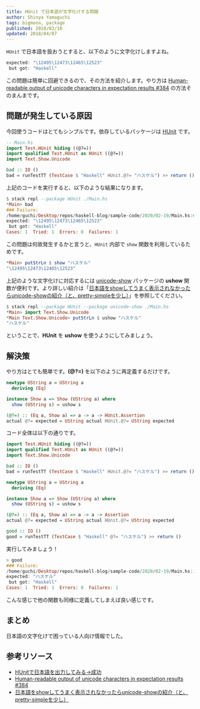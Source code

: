 ```yaml
---
title: HUnit で日本語が文字化けする問題
author: Shinya Yamaguchi
tags: bigmoon, package
published: 2018/02/10
updated: 2018/04/07
---
```


`HUnit` で日本語を扱おうとすると、以下のように文字化けしますよね。

```hs
expected: "\12495\12473\12465\12523"
 but got: "Haskell"
```

この問題は簡単に回避できるので、その方法を紹介します。やり方は [Human-readable output of unicode characters in expectation results #384](https://github.com/hspec/hspec/issues/384) の方法そのまんまです。

<!--more-->

## 問題が発生している原因

今回使うコードはとてもシンプルです。依存しているパッケージは [HUnit](https://hackage.haskell.org/package/HUnit) です。

```hs
-- Main.hs
import Test.HUnit hiding ((@?=))
import qualified Test.HUnit as HUnit ((@?=))
import Text.Show.Unicode

bad :: IO ()
bad = runTestTT (TestCase $ "Haskell" HUnit.@?= "ハスケル") >> return ()
```

上記のコードを実行すると、以下のような結果になります。

```hs
$ stack repl --package HUnit ./Main.hs
*Main> bad
### Failure:                              
/home/guchi/Desktop/repos/haskell-blog/sample-code/2020/02-19/Main.hs:6
expected: "\12495\12473\12465\12523"
 but got: "Haskell"
Cases: 1  Tried: 1  Errors: 0  Failures: 1
```

この問題は何故発生するかと言うと、`HUnit` 内部で `show` 関数を利用しているためです。

```hs
*Main> putStrLn $ show "ハスケル"
"\12495\12473\12465\12523"
```

上記のような文字化けに対応するには [unicode-show](https://hackage.haskell.org/package/unicode-show) パッケージの **ushow** 関数が便利です。より詳しい紹介は「[日本語をshowしてうまく表示されなかったらunicode-showの紹介（と、pretty-simpleを少し）](https://haskell.jp/blog/posts/2019/unicode-show.html)」を参照してください。

```hs
$ stack repl --package HUnit --package unicode-show ./Main.hs
*Main> import Text.Show.Unicode
*Main Text.Show.Unicode> putStrLn $ ushow "ハスケル"
"ハスケル"
```

ということで、**HUnit** を **ushow** を使うようにしてみましょう。

## 解決策

やり方はとても簡単です。**(@?=)** を以下のように再定義するだけです。

```hs
newtype UString a = UString a
  deriving (Eq)

instance Show a => Show (UString a) where
  show (UString s) = ushow s

(@?=) :: (Eq a, Show a) => a -> a -> HUnit.Assertion
actual @?= expected = UString actual HUnit.@?= UString expected
```

コード全体は以下の通りです。

```hs
import Test.HUnit hiding ((@?=))
import qualified Test.HUnit as HUnit ((@?=))
import Text.Show.Unicode

bad :: IO ()
bad = runTestTT (TestCase $ "Haskell" HUnit.@?= "ハスケル") >> return ()

newtype UString a = UString a
  deriving (Eq)

instance Show a => Show (UString a) where
  show (UString s) = ushow s

(@?=) :: (Eq a, Show a) => a -> a -> Assertion
actual @?= expected = UString actual HUnit.@?= UString expected

good :: IO ()
good = runTestTT (TestCase $ "Haskell" @?= "ハスケル") >> return ()
```

実行してみましょう！

```hs
> good
### Failure:
/home/guchi/Desktop/repos/haskell-blog/sample-code/2020/02-19/Main.hs:15
expected: "ハスケル"
 but got: "Haskell"
Cases: 1  Tried: 1  Errors: 0  Failures: 1
```

こんな感じで他の関数も同様に定義してしまえば良い感じです。

## まとめ

日本語の文字化けで困っている人向け情報でした。

## 参考リソース

- [HUnitで日本語を出力してみる→成功](https://iwamototakashi.hatenadiary.jp/entry/20100722/p1)
- [Human-readable output of unicode characters in expectation results #384](https://github.com/hspec/hspec/issues/384)
- [日本語をshowしてうまく表示されなかったらunicode-showの紹介（と、pretty-simpleを少し）](https://haskell.jp/blog/posts/2019/unicode-show.html)
